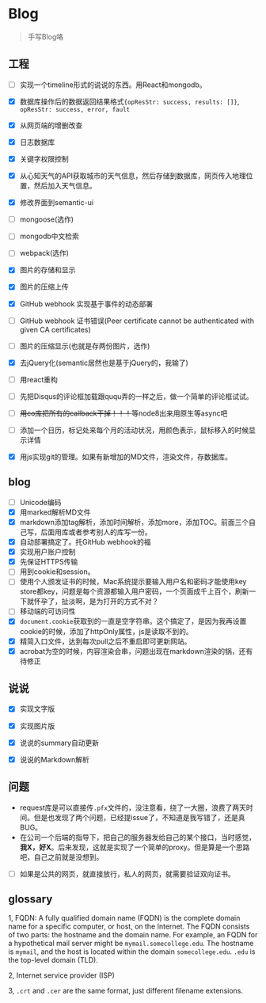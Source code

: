 # Blog

> 手写Blog咯

## 工程
- [ ] 实现一个timeline形式的说说的东西。用React和mongodb。
- [x] 数据库操作后的数据返回结果格式`{opResStr: success, results: []}`, `opResStr: success, error, fault`
- [x] 从网页端的增删改查
- [x] 日志数据库
- [x] 关键字权限控制
- [x] 从心知天气的API获取城市的天气信息，然后存储到数据库，网页传入地理位置，然后加入天气信息。
- [x] 修改界面到semantic-ui
- [ ] mongoose(选作)
- [ ] mongodb中文检索
- [ ] webpack(选作)
- [x] 图片的存储和显示
- [x] 图片的压缩上传
- [x] GitHub webhook 实现基于事件的动态部署
- [ ] GitHub webhook 证书错误(Peer certificate cannot be authenticated with given CA certificates)
- [ ] 图片的压缩显示(也就是存两份图片，选作)
- [x] 去jQuery化(semantic居然也是基于jQuery的，我输了)
- [ ] 用react重构
- [ ] 先把Disqus的评论框加载跟ququ弄的一样之后，做一个简单的评论框试试。
- [ ] ~~用co库把所有的callback干掉！！！~~等node8出来用原生等async吧
- [ ] 添加一个日历，标记处来每个月的活动状况，用颜色表示，鼠标移入的时候显示详情
- [x] 用js实现git的管理。如果有新增加的MD文件，渲染文件，存数据库。
    

## blog
- [ ] Unicode编码
- [x] 用marked解析MD文件
- [x] markdown添加tag解析，添加时间解析，添加more，添加TOC。前面三个自己写，后面用库或者参考别人的库写一份。
- [x] 自动部署搞定了。托GitHub webhook的福
- [x] 实现用户账户控制
- [x] 先保证HTTPS传输
- [ ] 用到cookie和session。
- [ ] 使用个人颁发证书的时候，Mac系统提示要输入用户名和密码才能使用key store都key，问题是每个资源都输入用户密码，一个页面成千上百个，刷新一下就怀孕了，扯淡啊，是为打开的方式不对？
- [ ] 移动端的可访问性
- [x] `document.cookie`获取到的一直是空字符串。这个搞定了，是因为我再设置cookie的时候，添加了httpOnly属性，js是读取不到的。
- [x] 精简入口文件，达到每次pull之后不重启即可更新网站。
- [x] acrobat为空的时候，内容渲染会串，问题出现在markdown渲染的锅，还有待修正
 
## 说说
 - [x] 实现文字版
 - [x] 实现图片版
 - [x] 说说的summary自动更新
 - [x] 说说的Markdown解析


## 问题

- request库是可以直接传`.pfx`文件的，没注意看，绕了一大圈，浪费了两天时间。但是也发现了两个问题，已经提issue了，不知道是我写错了，还是真BUG。
- 在公司一个后端的指导下，把自己的服务器发给自己的某个接口，当时感觉，**我X，好X**。后来发现，这就是实现了一个简单的proxy。但是算是一个思路吧，自己之前就是没想到。
- [ ] 如果是公共的网页，就直接放行，私人的网页，就需要验证双向证书。

## glossary

1, FQDN: A fully qualified domain name (FQDN) is the complete domain name for a specific computer, or host, on the Internet. The FQDN consists of two parts: the hostname and the domain name. For example, an FQDN for a hypothetical mail server might be `mymail.somecollege.edu`. The hostname is `mymail`, and the host is located within the domain `somecollege.edu`. `.edu` is the top-level domain (TLD).

2, Internet service provider (ISP)

3, `.crt` and `.cer` are the same format, just different filename extensions.

